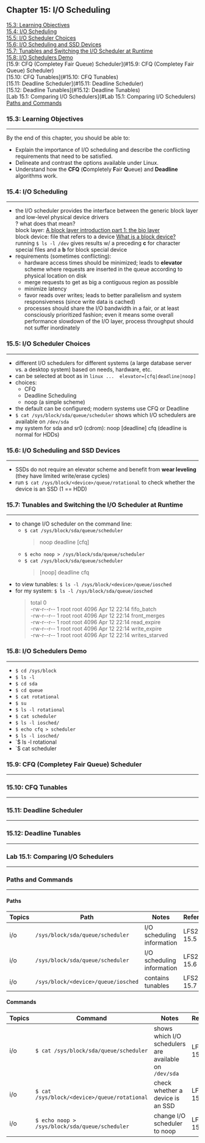 Chapter 15: I/O Scheduling
--------------------------

[15.3: Learning Objectives](#153-learning-objectives)  
[15.4: I/O Scheduling](#154-io-scheduling)  
[15.5: I/O Scheduler Choices](#155-io-scheduler-choices)  
[15.6: I/O Scheduling and SSD Devices](#156-io-scheduling-and-ssd-devices)  
[15.7: Tunables and Switching the I/O Scheduler at Runtime](#157-tunables-and-switching-the-io-scheduler-at-runtime)  
[15.8: I/O Schedulers Demo](#158-io-schedulers-demo)  
[15.9: CFQ (Completey Fair Queue) Scheduler](#15.9: CFQ (Completey Fair Queue) Scheduler)  
[15.10: CFQ Tunables](#15.10: CFQ Tunables)  
[15.11: Deadline Scheduler](#15.11: Deadline Scheduler)  
[15.12: Deadline Tunables](#15.12: Deadline Tunables)  
[Lab 15.1: Comparing I/O Schedulers](#Lab 15.1: Comparing I/O Schedulers)  
[Paths and Commands](#paths-and-commands)    
  
### 15.3: Learning Objectives
----
By the end of this chapter, you should be able to:
  * Explain the importance of I/O scheduling and describe the conflicting requirements that need to be satisfied.
  * Delineate and contrast the options available under Linux.  
  * Understand how the **CFQ** (**C**ompletely **F**air **Q**ueue) and **Deadline** algorithms work.

### 15.4: I/O Scheduling
----
* the I/O scheduler provides the interface between the generic block layer and low-level physical device drivers  
? what does that mean?  
block layer: [A block layer introduction part 1: the bio layer](https://lwn.net/Articles/736534/)  
block device: file that refers to a device [What is a block device?](https://unix.stackexchange.com/questions/259193/what-is-a-block-device)  
running `$ ls -l /dev` gives results w/ a preceding **c** for character special files and a **b** for block special device  
* requirements (sometimes conflicting):
   * hardware access times should be minimized; leads to **elevator** scheme where requests are inserted in the queue according to physical location on disk
   * merge requests to get as big a contiguous region as possible
   * minimize latency
   * favor reads over writes; leads to better parallelism and system responsiveness (since write data is cached)
   * processes should share the I/O bandwidth in a fair, or at least consciously prioritized fashion; even it means some overall performance slowdown of the I/O layer, process throughput should not suffer inordinately
  
### 15.5: I/O Scheduler Choices
----
* different I/O schedulers for different systems (a large database server vs. a desktop system) based on needs, hardware, etc.
* can be selected at boot as in `linux ...  elevator=[cfq|deadline|noop]`
* choices:
   * CFQ
   * Deadline Scheduling
   * noop (a simple scheme)
* the default can be configured; modern systems use CFQ or Deadline
* `$ cat /sys/block/sda/queue/scheduler` shows which I/O schedulers are available on `/dev/sda`
* my system for sda and sr0 (cdrom): noop [deadline] cfq (deadline is normal for HDDs)

### 15.6: I/O Scheduling and SSD Devices
----
* SSDs do not require an elevator scheme and benefit from **wear leveling** (they have limited write/erase cycles)
* run `$ cat /sys/block/<device>/queue/rotational` to check whether the device is an SSD (1 == HDD)

### 15.7: Tunables and Switching the I/O Scheduler at Runtime
----
* to change I/O scheduler on the command line:
   * `$ cat /sys/block/sda/queue/scheduler`
     > noop deadline \[cfq\]
   * `$ echo noop > /sys/block/sda/queue/scheduler`
   * `$ cat /sys/block/sda/queue/scheduler`
     > \[noop\] deadline cfq
* to view tunables: `$ ls -l /sys/block/<device>/queue/iosched`
* for my system:
`$ ls -l /sys/block/sda/queue/iosched`
  > total 0  
  > -rw-r--r-- 1 root root 4096 Apr 12 22:14 fifo_batch  
  > -rw-r--r-- 1 root root 4096 Apr 12 22:14 front_merges  
  > -rw-r--r-- 1 root root 4096 Apr 12 22:14 read_expire  
  > -rw-r--r-- 1 root root 4096 Apr 12 22:14 write_expire  
  > -rw-r--r-- 1 root root 4096 Apr 12 22:14 writes_starved  

### 15.8: I/O Schedulers Demo
----
* `$ cd /sys/block`
* `$ ls -l`
* `$ cd sda`
* `$ cd queue`
* `$ cat rotational`
* `$ su`
* `$ ls -l rotational`
* `$ cat scheduler`
* `$ ls -l iosched/`
* `$ echo cfq > scheduler`
* `$ ls -l iosched/`
* `$ ls -l rotational
* `$ cat scheduler 

### 15.9: CFQ (Completey Fair Queue) Scheduler
----

### 15.10: CFQ Tunables
----

### 15.11: Deadline Scheduler
----

### 15.12: Deadline Tunables
----

### Lab 15.1: Comparing I/O Schedulers
----

  

### Paths and Commands
----

#### Paths  

Topics | Path | Notes | Reference
------ | ---- | ----- | ---------
i/o | `/sys/block/sda/queue/scheduler` | I/O scheduling information | LFS201 15.5
i/o | `/sys/block/sda/queue/scheduler` | I/O scheduling information | LFS201 15.6
i/o | `/sys/block/<device>/queue/iosched` | contains tunables | LFS201 15.7
  
#### Commands  

Topics | Command | Notes | Reference
------ | ------- | ----- | ---------
i/o | `$ cat /sys/block/sda/queue/scheduler` | shows which I/O schedulers are available on `/dev/sda` | LFS201 15.5
i/o | `$ cat /sys/block/<device>/queue/rotational` | check whether a device is an SSD | LFS201 15.6
i/o | `$ echo noop > /sys/block/sda/queue/scheduler` | change I/O scheduler to noop | LFS201 15.7